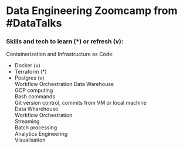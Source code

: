 # Data Engineering Zoomcamp from #DataTalks

### Skills and tech to learn (*) or refresh (v):  
  
Containerization and Infrastructure as Code:  
- Docker (v)  
- Terraform (*)   
- Postgres (v)  
Workflow Orchestration
Data Warehouse  
GCP computing  
Bash commands  
Git version control, commits from VM or local machine  
Data Wharehouse  
Workflow Orchestration  
Streaming  
Batch processing  
Analytics Engineering  
Visualisation  



